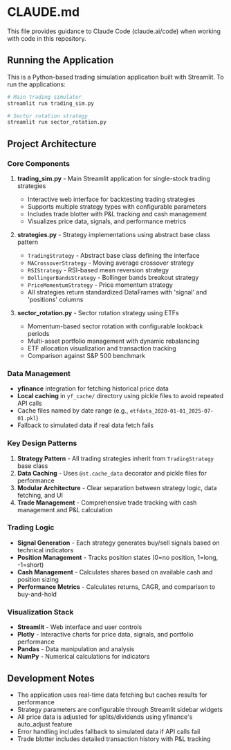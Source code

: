 # CLAUDE.md

This file provides guidance to Claude Code (claude.ai/code) when working with code in this repository.

## Running the Application

This is a Python-based trading simulation application built with Streamlit. To run the applications:

```bash
# Main trading simulator
streamlit run trading_sim.py

# Sector rotation strategy
streamlit run sector_rotation.py
```

## Project Architecture

### Core Components

1. **trading_sim.py** - Main Streamlit application for single-stock trading strategies
   - Interactive web interface for backtesting trading strategies
   - Supports multiple strategy types with configurable parameters
   - Includes trade blotter with P&L tracking and cash management
   - Visualizes price data, signals, and performance metrics

2. **strategies.py** - Strategy implementations using abstract base class pattern
   - `TradingStrategy` - Abstract base class defining the interface
   - `MACrossoverStrategy` - Moving average crossover strategy
   - `RSIStrategy` - RSI-based mean reversion strategy  
   - `BollingerBandsStrategy` - Bollinger bands breakout strategy
   - `PriceMomentumStrategy` - Price momentum strategy
   - All strategies return standardized DataFrames with 'signal' and 'positions' columns

3. **sector_rotation.py** - Sector rotation strategy using ETFs
   - Momentum-based sector rotation with configurable lookback periods
   - Multi-asset portfolio management with dynamic rebalancing
   - ETF allocation visualization and transaction tracking
   - Comparison against S&P 500 benchmark

### Data Management

- **yfinance** integration for fetching historical price data
- **Local caching** in `yf_cache/` directory using pickle files to avoid repeated API calls
- Cache files named by date range (e.g., `etfdata_2020-01-01_2025-07-01.pkl`)
- Fallback to simulated data if real data fetch fails

### Key Design Patterns

1. **Strategy Pattern** - All trading strategies inherit from `TradingStrategy` base class
2. **Data Caching** - Uses `@st.cache_data` decorator and pickle files for performance
3. **Modular Architecture** - Clear separation between strategy logic, data fetching, and UI
4. **Trade Management** - Comprehensive trade tracking with cash management and P&L calculation

### Trading Logic

- **Signal Generation** - Each strategy generates buy/sell signals based on technical indicators
- **Position Management** - Tracks position states (0=no position, 1=long, -1=short)
- **Cash Management** - Calculates shares based on available cash and position sizing
- **Performance Metrics** - Calculates returns, CAGR, and comparison to buy-and-hold

### Visualization Stack

- **Streamlit** - Web interface and user controls
- **Plotly** - Interactive charts for price data, signals, and portfolio performance
- **Pandas** - Data manipulation and analysis
- **NumPy** - Numerical calculations for indicators

## Development Notes

- The application uses real-time data fetching but caches results for performance
- Strategy parameters are configurable through Streamlit sidebar widgets
- All price data is adjusted for splits/dividends using yfinance's auto_adjust feature
- Error handling includes fallback to simulated data if API calls fail
- Trade blotter includes detailed transaction history with P&L tracking